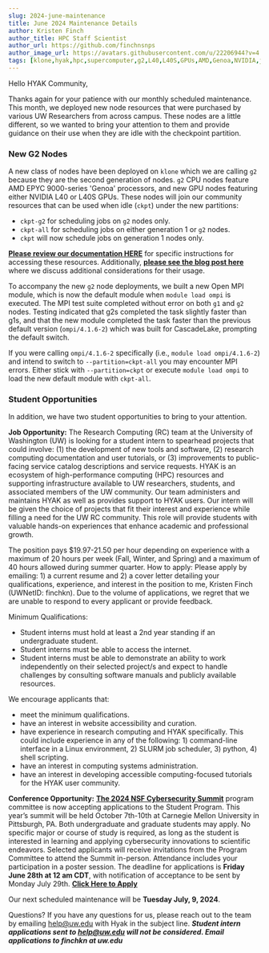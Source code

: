 ```yaml
---
slug: 2024-june-maintenance
title: June 2024 Maintenance Details
author: Kristen Finch
author_title: HPC Staff Scientist
author_url: https://github.com/finchnsnps
author_image_url: https://avatars.githubusercontent.com/u/22206944?v=4
tags: [klone,hyak,hpc,supercomputer,g2,L40,L40S,GPUs,AMD,Genoa,NVIDIA,job,internship]
---
```


Hello HYAK Community,

Thanks again for your patience with our monthly scheduled maintenance. This month, we deployed new node resources that were purchased by various UW Researchers from across campus. These nodes are a little different, so we wanted to bring your attention to them and provide guidance on their use when they are idle with the checkpoint partition. 

### New G2 Nodes 

A new class of nodes have been deployed on `klone` which we are calling `g2` because they are the second generation of nodes. `g2` CPU nodes feature AMD EPYC 9000-series 'Genoa' processors, and new GPU nodes featuring either NVIDIA L40 or L40S GPUs. These nodes will join our community resources that can be used when idle (`ckpt`) under the new partitions: 
* `ckpt-g2` for scheduling jobs on `g2` nodes only.
* `ckpt-all` for scheduling jobs on either generation 1 or `g2` nodes.
* `ckpt` will now schedule jobs on generation 1 nodes only. 

 [**Please review our documentation HERE**](https://hyak.uw.edu/docs/compute/checkpoint#new-g2-nodes) for specific instructions for accessing these resources. Additionally, [**please see the blog post here**](https://hyak.uw.edu/blog/g1-vs-g2) where we discuss additional considerations for their usage.

To accompany the new `g2` node deployments, we built a new Open MPI module, which is now the default module when `module load ompi` is executed. The MPI test suite completed without error on both `g1` and `g2` nodes. Testing indicated that g2s completed the task slightly faster than g1s, and that the new module completed the task faster than the previous default version (`ompi/4.1.6-2`) which was built for CascadeLake, prompting the default switch. 

If you were calling `ompi/4.1.6-2` specifically (i.e., `module load ompi/4.1.6-2`) and intend to switch to `--partition=ckpt-all` you may encounter MPI errors. Either stick with `--partition=ckpt` or execute `module load ompi` to load the new default module with `ckpt-all`.

### Student Opportunities

In addition, we have two student opportunities to bring to your attention.

**Job Opportunity:** The Research Computing (RC) team at the University of Washington (UW) is looking for a student intern to spearhead projects that could involve: (1) the development of new tools and software, (2) research computing documentation and user tutorials, or (3) improvements to public-facing service catalog descriptions and service requests. HYAK is an ecosystem of high-performance computing (HPC) resources and supporting infrastructure available to UW researchers, students, and associated members of the UW community. Our team administers and maintains HYAK as well as provides support to HYAK users. Our intern will be given the choice of projects that fit their interest and experience while filling a need for the UW RC community. This role will provide students with valuable hands-on experiences that enhance academic and professional growth. 

The position pays $19.97-21.50 per hour depending on experience with a maximum of 20 hours per week (Fall, Winter, and Spring) and a maximum of 40 hours allowed during summer quarter.
How to apply: Please apply by emailing: 1) a current resume and 2) a cover letter detailing your qualifications, experience, and interest in the position to me, Kristen Finch (UWNetID: finchkn). Due to the volume of applications, we regret that we are unable to respond to every applicant or provide feedback.

Minimum Qualifications:
* Student interns must hold at least a 2nd year standing if an undergraduate student. 
* Student interns must be able to access the internet.
* Student interns must be able to demonstrate an ability to work independently on their selected project/s and expect to handle challenges by consulting software manuals and publicly available resources. 

We encourage applicants that:
* meet the minimum qualifications.
* have an interest in website accessibility and curation.
* have experience in research computing and HYAK specifically. This could include experience in any of the following: 1) command-line interface in a Linux environment, 2) SLURM job scheduler, 3) python, 4) shell scripting. 
* have an interest in computing systems administration. 
* have an interest in developing accessible computing-focused tutorials for the HYAK user community.

**Conference Opportunity:** [**The 2024 NSF Cybersecurity Summit**](https://www.trustedci.org/2024-nsf-cybersecurity-summit) program committee is now accepting applications to the Student Program. This year’s summit will be held October 7th-10th at Carnegie Mellon University in Pittsburgh, PA. Both undergraduate and graduate students may apply. No specific major or course of study is required, as long as the student is interested in learning and applying cybersecurity innovations to scientific endeavors. Selected applicants will receive invitations from the Program Committee to attend the Summit in-person. Attendance includes your participation in a poster session. The deadline for applications is **Friday June 28th at 12 am CDT**, with notification of acceptance to be sent by Monday July 29th. [**Click Here to Apply**](https://docs.google.com/forms/d/e/1FAIpQLScL5fljASO6R6XWlesQrB5Js3TTx0UlAbuDmbDFDGpVnFzyvQ/viewform)

Our next scheduled maintenance will be **Tuesday July, 9, 2024**. 

Questions? If you have any questions for us, please reach out to the team by emailing help@uw.edu with Hyak in the subject line. ***Student intern applications sent to help@uw.edu will not be considered. Email applications to finchkn at uw.edu***
